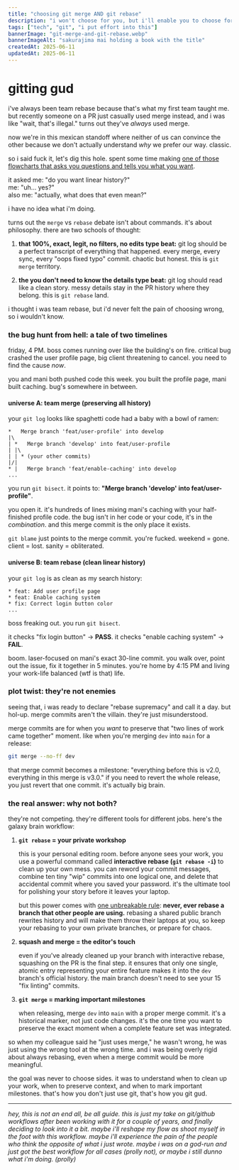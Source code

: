 ```yaml
---
title: "choosing git merge AND git rebase"
description: "i won't choose for you, but i'll enable you to choose for yourself. and that's the point."
tags: ["tech", "git", "i put effort into this"]
bannerImage: "git-merge-and-git-rebase.webp"
bannerImageAlt: "sakurajima mai holding a book with the title"
createdAt: 2025-06-11
updatedAt: 2025-06-11
---
```


# gitting gud

i've always been team rebase because that's what my first team taught me. but recently someone on a PR just casually used merge instead, and i was like "wait, that's illegal." turns out they've *always* used merge.

now we're in this mexican standoff where neither of us can convince the other because we don't actually understand *why* we prefer our way. classic.

so i said fuck it, let's dig this hole. spent some time making <a href="https://gist.github.com/jassuwu/b10a633fb60d4b5015cb0b33c2ca0e9e" target="_blank">one of those flowcharts that asks you questions and tells you what you want</a>.

it asked me: "do you want linear history?"
<br />
me: "uh... yes?"
<br />
also me: "actually, what does that even mean?"

i have no idea what i'm doing.

turns out the `merge` vs `rebase` debate isn't about commands. it's about philosophy. there are two schools of thought:

1.  **that 100%, exact, legit, no filters, no edits type beat:** git log should be a perfect transcript of everything that happened. every merge, every sync, every "oops fixed typo" commit. chaotic but honest. this is `git merge` territory.

2.  **the you don't need to know the details type beat:** git log should read like a clean story. messy details stay in the PR history where they belong. this is `git rebase` land.

i thought i was team rebase, but i'd never felt the pain of choosing wrong, so i wouldn't know.

### the bug hunt from hell: a tale of two timelines

friday, 4 PM. boss comes running over like the building's on fire. critical bug crashed the user profile page, big client threatening to cancel. you need to find the cause *now*.

you and mani both pushed code this week. you built the profile page, mani built caching. bug's somewhere in between.

#### universe A: team merge (preserving all history)

your `git log` looks like spaghetti code had a baby with a bowl of ramen:

```
*   Merge branch 'feat/user-profile' into develop
|\
| *   Merge branch 'develop' into feat/user-profile
| |\
| | * (your other commits)
|/|
* |   Merge branch 'feat/enable-caching' into develop
...
```

you run `git bisect`. it points to: **"Merge branch 'develop' into feat/user-profile"**.

you open it. it's hundreds of lines mixing mani's caching with your half-finished profile code. the bug isn't in her code or your code, it's in the *combination*. and this merge commit is the only place it exists.

`git blame` just points to the merge commit. you're fucked. weekend = gone. client = lost. sanity = obliterated.

#### universe B: team rebase (clean linear history)

your `git log` is as clean as my search history:

```
* feat: Add user profile page
* feat: Enable caching system
* fix: Correct login button color
...
```

boss freaking out. you run `git bisect`.

it checks "fix login button" → **PASS**.
it checks "enable caching system" → **FAIL**.

boom. laser-focused on mani's exact 30-line commit. you walk over, point out the issue, fix it together in 5 minutes. you're home by 4:15 PM and living your work-life balanced (wtf is that) life.

### plot twist: they're not enemies

seeing that, i was ready to declare "rebase supremacy" and call it a day. but hol-up. merge commits aren't the villain. they're just misunderstood.

merge commits are for when you *want* to preserve that "two lines of work came together" moment. like when you're merging `dev` into `main` for a release:

```bash
git merge --no-ff dev
```

that merge commit becomes a milestone: "everything before this is v2.0, everything in this merge is v3.0." if you need to revert the whole release, you just revert that one commit. it's actually big brain.

### the real answer: why not both?

they're not competing. they're different tools for different jobs. here's the galaxy brain workflow:

1.  **`git rebase` = your private workshop**

    this is your personal editing room. before anyone sees your work, you use a powerful command called **interactive rebase (`git rebase -i`)** to clean up your own mess. you can reword your commit messages, combine ten tiny "wip" commits into one logical one, and delete that accidental commit where you saved your password. it's the ultimate tool for polishing your story before it leaves your laptop.

    but this power comes with <a href="https://www.atlassian.com/git/tutorials/merging-vs-rebasing#the-golden-rule-of-rebasing" target="_blank" rel="noopener noreferrer">one unbreakable rule</a>: **never, ever rebase a branch that other people are using.** rebasing a shared public branch rewrites history and will make them throw their laptops at you, so keep your rebasing to your own private branches, or prepare for chaos.

2.  **squash and merge = the editor's touch**

    even if you've already cleaned up your branch with interactive rebase, squashing on the PR is the final step. it ensures that only one single, atomic entry representing your entire feature makes it into the `dev` branch's official history. the main branch doesn't need to see your 15 "fix linting" commits.

3.  **`git merge` = marking important milestones**

    when releasing, merge `dev` into `main` with a proper merge commit. it's a historical marker, not just code changes. it's the one time you want to preserve the exact moment when a complete feature set was integrated.

so when my colleague said he "just uses merge," he wasn't wrong, he was just using the wrong tool at the wrong time. and i was being overly rigid about always rebasing, even when a merge commit would be more meaningful.

the goal was never to choose sides. it was to understand when to clean up your work, when to preserve context, and when to mark important milestones. that's how you don't just use git, that's how you git gud.

---

_hey, this is not an end all, be all guide. this is just my take on git/github workflows after been working with it for a couple of years, and finally deciding to look into it a bit. maybe i'll reshape my flow as shoot myself in the foot with this workflow. maybe i'll experience the pain of the people who think the opposite of what i just wrote. maybe i was on a god-run and just got the best workflow for all cases (prolly not), or maybe i still dunno what i'm doing. (prolly)_
